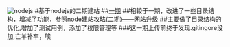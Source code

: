 ![nodejs](http://www.miracl3.com/wp-content/uploads/2014/09/nodejs.png)
#基于nodejs的二期建站
##[一期](https://github.com/jijiwuming/imitate-bilibili)
##相较于一期，改进了一些目录结构，增减了功能，参照[node建站攻略(二期)——网站升级](http://www.imooc.com/learn/197)
##主要做了目录结构的优化,增加了测试用例，添加了权限管理等
###这一期上传前终于发现.gitingore没加,亡羊补牢，唉